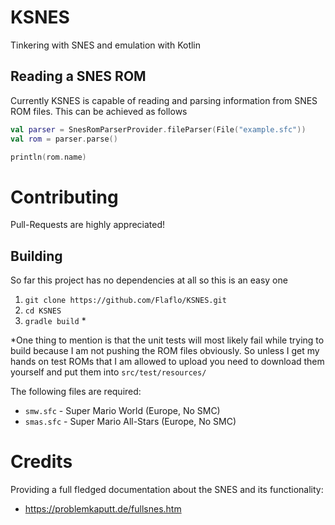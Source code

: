 # KSNES
Tinkering with SNES and emulation with Kotlin

## Reading a SNES ROM
Currently KSNES is capable of reading and parsing information from SNES ROM files.
This can be achieved as follows

```kotlin
val parser = SnesRomParserProvider.fileParser(File("example.sfc"))
val rom = parser.parse()

println(rom.name)
```

# Contributing
Pull-Requests are highly appreciated!

## Building
So far this project has no dependencies at all so this is an easy one

1. ``git clone https://github.com/Flaflo/KSNES.git``
2. ``cd KSNES``
3. ``gradle build`` *

*One thing to mention is that the unit tests will most likely fail while trying to build because I am not pushing the ROM files obviously.
So unless I get my hands on test ROMs that I am allowed to upload you need to download them yourself and put them into ``src/test/resources/``

The following files are required:
- ``smw.sfc`` - Super Mario World (Europe, No SMC)
- ``smas.sfc`` - Super Mario All-Stars (Europe, No SMC)

# Credits
Providing a full fledged documentation about the SNES and its functionality:
- https://problemkaputt.de/fullsnes.htm
